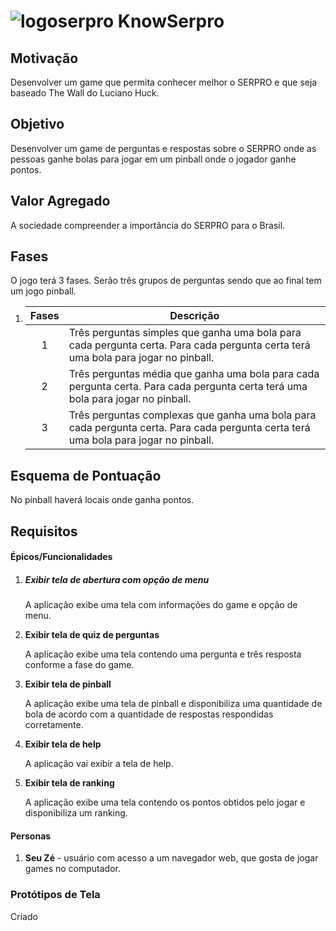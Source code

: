 # <img src="logo125.png" alt="logoserpro" /> KnowSerpro

## Motivação

Desenvolver um game que permita conhecer melhor o SERPRO e que seja baseado The Wall do Luciano Huck.

## Objetivo 

Desenvolver um game de perguntas e respostas sobre o SERPRO onde as pessoas ganhe bolas para jogar em um pinball onde o jogador ganhe pontos.

## Valor Agregado

A sociedade compreender a importância do SERPRO para o Brasil.

## Fases

O jogo terá 3 fases. Serão três grupos de perguntas sendo que ao final tem um jogo pinball.

1. | Fases | Descrição                                                    |
   | :---: | ------------------------------------------------------------ |
   |   1   | Três perguntas simples que ganha uma bola para cada pergunta certa. Para cada pergunta certa terá uma bola para jogar no pinball. |
   |   2   | Três perguntas média que ganha uma bola para cada pergunta certa. Para cada pergunta certa terá uma bola para jogar no pinball. |
   |   3   | Três perguntas complexas que ganha uma bola para cada pergunta certa. Para cada pergunta certa terá uma bola para jogar no pinball. |


## Esquema de Pontuação

No pinball haverá locais onde ganha pontos.

## Requisitos

#### Épicos/Funcionalidades

1. ##### Exibir tela de abertura com opção de menu

   A aplicação exibe uma tela com informações do game e opção de menu.

2. **Exibir tela de quiz de perguntas**

   A aplicação exibe uma tela contendo uma pergunta e três resposta conforme a fase do game.

3. **Exibir tela de pinball**

   A aplicação exibe uma tela de pinball e disponibiliza uma quantidade de bola de acordo com a quantidade de respostas respondidas corretamente.

4. **Exibir tela de help**

   A aplicação vai exibir a tela de help.

5. **Exibir tela de ranking**

   A aplicação exibe uma tela contendo os pontos obtidos pelo jogar e disponibiliza um ranking.

   

#### Personas

1. **Seu Zé** - usuário com acesso a um navegador web, que gosta de jogar games no computador.

### Protótipos de Tela

Criado
